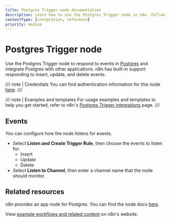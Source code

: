 ```yaml
---
title: Postgres Trigger node documentation
description: Learn how to use the Postgres Trigger node in n8n. Follow technical documentation to integrate Postgres Trigger node into your workflows.
contentType: [integration, reference]
priority: medium
---
```


# Postgres Trigger node

Use the Postgres Trigger node to respond to events in [Postgres](https://www.postgresql.org/) and integrate Postgres with other applications. n8n has built-in support responding to insert, update, and delete events.

/// note | Credentials
You can find authentication information for this node [here](/integrations/builtin/credentials/postgres.md).
///

/// note | Examples and templates
For usage examples and templates to help you get started, refer to n8n's [Postgres Trigger integrations](https://n8n.io/integrations/postgres-trigger/) page.
///

## Events

You can configure how the node listens for events.

* Select **Listen and Create Trigger Rule**, then choose the events to listen for:
	* Insert
	* Update
	* Delete
* Select **Listen to Channel**, then enter a channel name that the node should monitor.

## Related resources

n8n provides an app node for Postgres. You can find the node docs [here](/integrations/builtin/app-nodes/n8n-nodes-base.postgres/index.md).

View [example workflows and related content](https://n8n.io/integrations/postgres-trigger/) on n8n's website.
